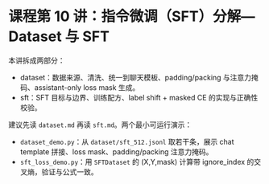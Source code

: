 # 课程第 10 讲：指令微调（SFT）分解—Dataset 与 SFT

本讲拆成两部分：
- dataset：数据来源、清洗、统一到聊天模板、padding/packing 与注意力掩码、assistant-only loss mask 生成。
- sft：SFT 目标与边界、训练配方、label shift + masked CE 的实现与正确性校验。

建议先读 `dataset.md` 再读 `sft.md`。两个最小可运行演示：
- `dataset_demo.py`：从 `dataset/sft_512.jsonl` 取若干条，展示 chat template 拼接、loss mask、padding/packing 注意力掩码。
- `sft_loss_demo.py`：用 `SFTDataset` 的 (X,Y,mask) 计算带 ignore_index 的交叉熵，验证与公式一致。
